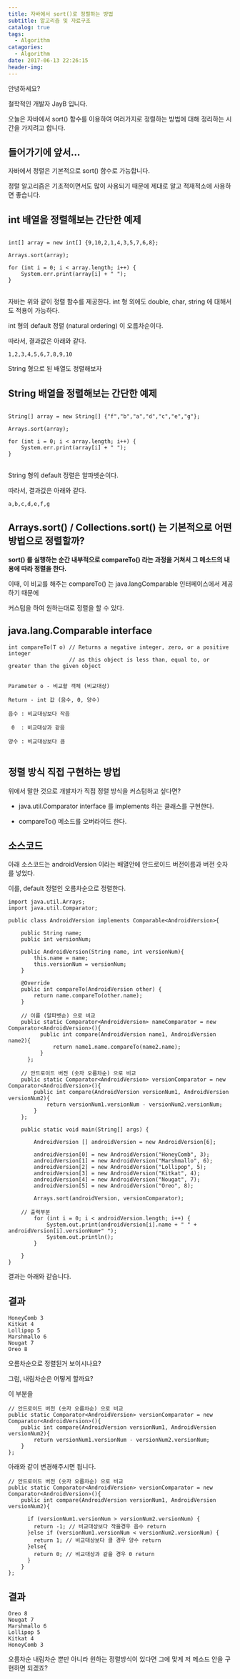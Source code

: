 ```yaml
---
title: 자바에서 sort()로 정렬하는 방법
subtitle: 알고리즘 및 자료구조
catalog: true
tags:
  - Algorithm
catagories:
  - Algorithm
date: 2017-06-13 22:26:15
header-img:
---
```



안녕하세요?

철학적인 개발자 JayB 입니다.

오늘은 자바에서 sort() 함수를 이용하여 여러가지로 정렬하는 방법에 대해 정리하는 시간을 가지려고 합니다.

## 들어가기에 앞서...

자바에서 정렬은 기본적으로 sort() 함수로 가능합니다.

정렬 알고리즘은 기초적이면서도 많이 사용되기 때문에 제대로 알고 적재적소에 사용하면 좋습니다.

## int 배열을 정렬해보는 간단한 예제

<pre>
<code>
int[] array = new int[] {9,10,2,1,4,3,5,7,6,8};

Arrays.sort(array);

for (int i = 0; i < array.length; i++) {
    System.err.print(array[i] + " ");
}
</code>
</pre>

자바는 위와 같이 정렬 함수를 제공한다. int 형 외에도 double, char, string 에 대해서도 적용이 가능하다.

int 형의 default 정렬 (natural ordering) 이 오름차순이다.

따라서, 결과값은 아래와 같다.

```
1,2,3,4,5,6,7,8,9,10
```

String 형으로 된 배열도 정렬해보자

## String 배열을 정렬해보는 간단한 예제

<pre>
<code>
String[] array = new String[] {"f","b","a","d","c","e","g"};

Arrays.sort(array);

for (int i = 0; i < array.length; i++) {
    System.err.print(array[i] + " ");
}
</code>
</pre>

String 형의 default 정렬은 알파벳순이다.

따라서, 결과값은 아래와 같다.

```
a,b,c,d,e,f,g
```

## Arrays.sort() / Collections.sort() 는 기본적으로 어떤 방법으로 정렬할까?

**sort() 를 실행하는 순간 내부적으로 compareTo() 라는 과정을 거쳐서 그 메소드의 내용에 따라 정렬을 한다.**

이때, 이 비교를 해주는 compareTo() 는 java.langComparable<T> 인터페이스에서 제공하기 때문에

커스텀을 하여 원하는대로 정렬을 할 수 있다.

## java.lang.Comparable<T> interface

```
int compareTo(T o) // Returns a negative integer, zero, or a positive integer
                   // as this object is less than, equal to, or greater than the given object
```

<pre>
<code>
Parameter o - 비교할 객체 (비교대상)

Return - int 값 (음수, 0, 양수)

음수 : 비교대상보다 작음

 0  : 비교대상과 같음

양수 : 비교대상보다 큼
</code>
</pre>

## 정렬 방식 직접 구현하는 방법

위에서 말한 것으로 개발자가 직접 정렬 방식을 커스텀하고 싶다면?

* java.util.Comparator<T> interface 를 implements 하는 클래스를 구현한다.

* compareTo() 메소드를 오버라이드 한다.


## 소스코드

아래 소스코드는 androidVersion 이라는 배열안에 안드로이드 버전이름과 버전 숫자를 넣었다.

이를, default 정렬인 오름차순으로 정렬한다.

```
import java.util.Arrays;
import java.util.Comparator;

public class AndroidVersion implements Comparable<AndroidVersion>{

	public String name;
	public int versionNum;

	public AndroidVersion(String name, int versionNum){
		this.name = name;
		this.versionNum = versionNum;
	}

	@Override
	public int compareTo(AndroidVersion other) {
		return name.compareTo(other.name);
	}

    // 이름 (알파벳순) 으로 비교
  	public static Comparator<AndroidVersion> nameComparator = new Comparator<AndroidVersion>(){                               
          public int compare(AndroidVersion name1, AndroidVersion name2){
              return name1.name.compareTo(name2.name);
          }
      };

    // 안드로이드 버전 (숫자 오름차순) 으로 비교
    public static Comparator<AndroidVersion> versionComparator = new Comparator<AndroidVersion>(){       
        public int compare(AndroidVersion versionNum1, AndroidVersion versionNum2){
            return versionNum1.versionNum - versionNum2.versionNum;
        }
    };

	public static void main(String[] args) {

		AndroidVersion [] androidVersion = new AndroidVersion[6];

		androidVersion[0] = new AndroidVersion("HoneyComb", 3);
		androidVersion[1] = new AndroidVersion("Marshmallo", 6);
		androidVersion[2] = new AndroidVersion("Lollipop", 5);
		androidVersion[3] = new AndroidVersion("Kitkat", 4);
		androidVersion[4] = new AndroidVersion("Nougat", 7);
		androidVersion[5] = new AndroidVersion("Oreo", 8);

		Arrays.sort(androidVersion, versionComparator);

    // 출력부분
		for (int i = 0; i < androidVersion.length; i++) {
			System.out.print(androidVersion[i].name + " " + androidVersion[i].versionNum+" ");
			System.out.println();
		}

	}
}
```

결과는 아래와 같습니다.

## 결과

```
HoneyComb 3
Kitkat 4
Lollipop 5
Marshmallo 6
Nougat 7
Oreo 8
```

오름차순으로 정렬된거 보이시나요?

그럼, 내림차순은 어떻게 할까요?

이 부분을

```
// 안드로이드 버전 (숫자 오름차순) 으로 비교
public static Comparator<AndroidVersion> versionComparator = new Comparator<AndroidVersion>(){       
    public int compare(AndroidVersion versionNum1, AndroidVersion versionNum2){
        return versionNum1.versionNum - versionNum2.versionNum;
    }
};
```

아래와 같이 변경해주시면 됩니다.

```
// 안드로이드 버전 (숫자 오름차순) 으로 비교
public static Comparator<AndroidVersion> versionComparator = new Comparator<AndroidVersion>(){       
    public int compare(AndroidVersion versionNum1, AndroidVersion versionNum2){

      if (versionNum1.versionNum > versionNum2.versionNum) {
        return -1; // 비교대상보다 작을경우 음수 return
      }else if (versionNum1.versionNum < versionNum2.versionNum) {
        return 1; // 비교대상보다 클 경우 양수 return
      }else{
        return 0; // 비교대상과 같을 경우 0 return
      }
    }
};
```

## 결과

```
Oreo 8
Nougat 7
Marshmallo 6
Lollipop 5
Kitkat 4
HoneyComb 3
```

오름차순 내림차순 뿐만 아니라 원하는 정렬방식이 있다면 그에 맞게 저 메소드 안을 구현하면 되겠죠?
